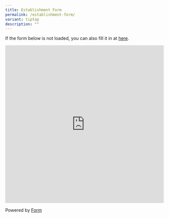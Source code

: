 ```yaml
---
title: Establishment Form
permalink: /establishment-form/
variant: tiptap
description: ""
---
```

<p>If the form below is not loaded, you can also fill it in at <a href="https://form.gov.sg/66ea47a2bceb91d819869cdc" rel="noopener noreferrer nofollow" target="_blank">here</a>.</p>
<div class="iframe-wrapper">
<iframe style="width: 100%; height: 500px" allowfullscreen="true" frameborder="0" src="https://form.gov.sg/66ea47a2bceb91d819869cdc"></iframe>
</div>
<p>Powered by <a href="https://form.gov.sg" rel="noopener noreferrer nofollow" target="_blank">Form</a>
</p>